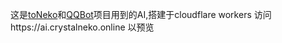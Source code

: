 这是[toNeko](https://github.com/CSneko/toNeko)和[QQBot](https://github.com/ONFNTH/QQBot)项目用到的AI,搭建于cloudflare workers
访问https://ai.crystalneko.online 以预览